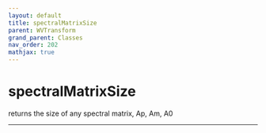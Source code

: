 ```yaml
---
layout: default
title: spectralMatrixSize
parent: WVTransform
grand_parent: Classes
nav_order: 202
mathjax: true
---
```


#  spectralMatrixSize

returns the size of any spectral matrix, Ap, Am, A0


---

